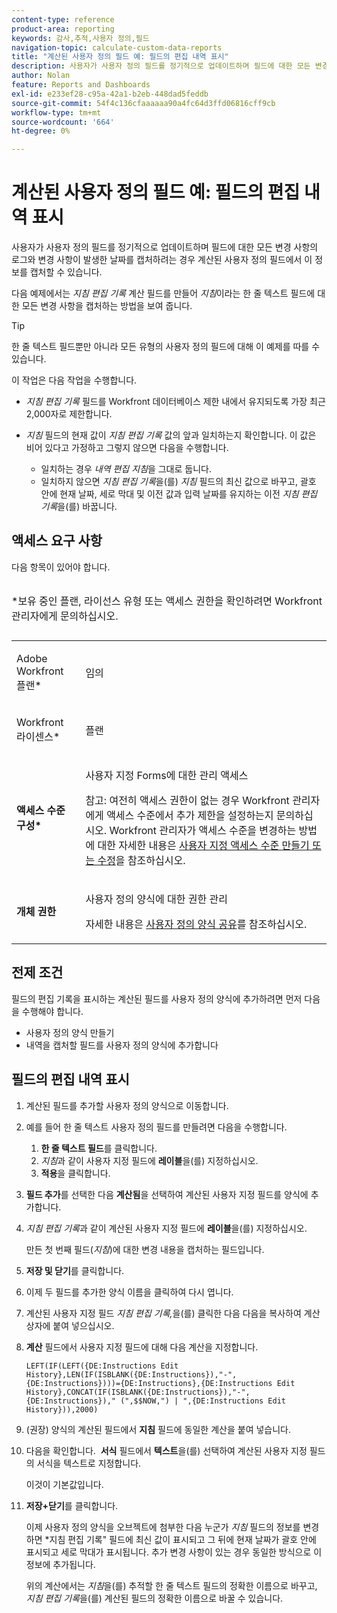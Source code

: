 ```yaml
---
content-type: reference
product-area: reporting
keywords: 감사,추적,사용자 정의,필드
navigation-topic: calculate-custom-data-reports
title: "계산된 사용자 정의 필드 예: 필드의 편집 내역 표시"
description: 사용자가 사용자 정의 필드를 정기적으로 업데이트하며 필드에 대한 모든 변경 사항의 로그와 변경 사항이 발생한 날짜를 캡처하려는 경우 계산된 사용자 정의 필드에서 이 정보를 캡처할 수 있습니다.
author: Nolan
feature: Reports and Dashboards
exl-id: e233ef28-c95a-42a1-b2eb-448dad5feddb
source-git-commit: 54f4c136cfaaaaaa90a4fc64d3ffd06816cff9cb
workflow-type: tm+mt
source-wordcount: '664'
ht-degree: 0%

---
```


# 계산된 사용자 정의 필드 예: 필드의 편집 내역 표시

사용자가 사용자 정의 필드를 정기적으로 업데이트하며 필드에 대한 모든 변경 사항의 로그와 변경 사항이 발생한 날짜를 캡처하려는 경우 계산된 사용자 정의 필드에서 이 정보를 캡처할 수 있습니다.

다음 예제에서는 *지침 편집 기록* 계산 필드를 만들어 *지침*&#x200B;이라는 한 줄 텍스트 필드에 대한 모든 변경 사항을 캡처하는 방법을 보여 줍니다.

>[!TIP]
>
>한 줄 텍스트 필드뿐만 아니라 모든 유형의 사용자 정의 필드에 대해 이 예제를 따를 수 있습니다.

이 작업은 다음 작업을 수행합니다. 

* *지침 편집 기록* 필드를 Workfront 데이터베이스 제한 내에서 유지되도록 가장 최근 2,000자로 제한합니다.
* *지침* 필드의 현재 값이 *지침 편집 기록* 값의 앞과 일치하는지 확인합니다. 이 값은 비어 있다고 가정하고 그렇지 않으면 다음을 수행합니다. 

   * 일치하는 경우 *내역 편집 지침*&#x200B;을 그대로 둡니다.
   * 일치하지 않으면 *지침 편집 기록*&#x200B;을(를) *지침* 필드의 최신 값으로 바꾸고, 괄호 안에 현재 날짜, 세로 막대 및 이전 값과 입력 날짜를 유지하는 이전 *지침 편집 기록*&#x200B;을(를) 바꿉니다.

## 액세스 요구 사항

다음 항목이 있어야 합니다.

<table style="table-layout:auto"> 
 <caption style="text-align: left;"> 
  <p>*보유 중인 플랜, 라이선스 유형 또는 액세스 권한을 확인하려면 Workfront 관리자에게 문의하십시오.</p> 
 </caption> 
 <col> 
 </col> 
 <col> 
 </col> 
 <tbody> 
  <tr> 
   <td> <p>Adobe Workfront 플랜*</p> </td> 
   <td>임의</td> 
  </tr> 
  <tr> 
   <td> <p>Workfront 라이센스*</p> </td> 
   <td> <p>플랜 </p> </td> 
  </tr> 
  <tr> 
   <td><strong>액세스 수준 구성*</strong> </td> 
   <td> <p>사용자 지정 Forms에 대한 관리 액세스</p> <p>참고: 여전히 액세스 권한이 없는 경우 Workfront 관리자에게 액세스 수준에서 추가 제한을 설정하는지 문의하십시오. Workfront 관리자가 액세스 수준을 변경하는 방법에 대한 자세한 내용은 <a href="../../../administration-and-setup/add-users/configure-and-grant-access/create-modify-access-levels.md" class="MCXref xref">사용자 지정 액세스 수준 만들기 또는 수정</a>을 참조하십시오.</p> </td> 
  </tr> 
  <tr> 
   <td> <p><strong>개체 권한</strong> </p> </td> 
   <td> <p>사용자 정의 양식에 대한 권한 관리 </p> <p>자세한 내용은 <a href="../../../administration-and-setup/customize-workfront/create-manage-custom-forms/share-access-to-a-custom-form.md" class="MCXref xref">사용자 정의 양식 공유</a>를 참조하십시오.<br></p> </td> 
  </tr> 
 </tbody> 
</table>

## 전제 조건

필드의 편집 기록을 표시하는 계산된 필드를 사용자 정의 양식에 추가하려면 먼저 다음을 수행해야 합니다.

* 사용자 정의 양식 만들기
* 내역을 캡처할 필드를 사용자 정의 양식에 추가합니다

## 필드의 편집 내역 표시

1. 계산된 필드를 추가할 사용자 정의 양식으로 이동합니다.

1. 예를 들어 한 줄 텍스트 사용자 정의 필드를 만들려면 다음을 수행합니다.

   1. **한 줄 텍스트 필드**&#x200B;를 클릭합니다.
   1. *지침*&#x200B;과 같이 사용자 지정 필드에 **레이블**&#x200B;을(를) 지정하십시오.
   1. **적용**&#x200B;을 클릭합니다.

1. **필드 추가**&#x200B;를 선택한 다음 **계산됨**&#x200B;을 선택하여 계산된 사용자 지정 필드를 양식에 추가합니다.
1. *지침 편집 기록*&#x200B;과 같이 계산된 사용자 지정 필드에 **레이블**&#x200B;을(를) 지정하십시오.

   만든 첫 번째 필드(*지침*)에 대한 변경 내용을 캡처하는 필드입니다.

1. **저장 및 닫기**&#x200B;를 클릭합니다.
1. 이제 두 필드를 추가한 양식 이름을 클릭하여 다시 엽니다.
1. 계산된 사용자 지정 필드 *지침 편집 기록,*&#x200B;을(를) 클릭한 다음 다음을 복사하여 계산 상자에 붙여 넣으십시오.
1. **계산** 필드에서 사용자 지정 필드에 대해 다음 계산을 지정합니다.

   ```
   LEFT(IF(LEFT({DE:Instructions Edit History},LEN(IF(ISBLANK({DE:Instructions}),"-",{DE:Instructions})))={DE:Instructions},{DE:Instructions Edit History},CONCAT(IF(ISBLANK({DE:Instructions}),"-",{DE:Instructions})," (",$$NOW,") | ",{DE:Instructions Edit History})),2000)
   ```

1. (권장) 양식의 계산된 필드에서 **지침** 필드에 동일한 계산을 붙여 넣습니다.
1. 다음을 확인합니다.  **서식** 필드에서 **텍스트**&#x200B;을(를) 선택하여 계산된 사용자 지정 필드의 서식을 텍스트로 지정합니다.

   이것이 기본값입니다.

1. **저장+닫기**&#x200B;를 클릭합니다.

   이제 사용자 정의 양식을 오브젝트에 첨부한 다음 누군가 *지침* 필드의 정보를 변경하면 *지침 편집 기록&quot; 필드에 최신 값이 표시되고 그 뒤에 현재 날짜가 괄호 안에 표시되고 세로 막대가 표시됩니다. 추가 변경 사항이 있는 경우 동일한 방식으로 이 정보에 추가됩니다.

   위의 계산에서는 *지침*&#x200B;을(를) 추적할 한 줄 텍스트 필드의 정확한 이름으로 바꾸고, *지침 편집 기록*&#x200B;을(를) 계산된 필드의 정확한 이름으로 바꿀 수 있습니다.
